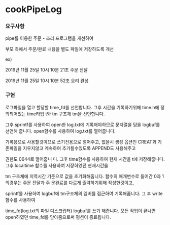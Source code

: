 # cookPipeLog

<h3>요구사항</h3>

pipe를 이용한 주문 - 조리 프로그램을 개선하여 

부모 측에서 주문/완료 내용을 별도 파일에 저장하도록 개선

ex)

2019년 11월 25일 10시 10분 21초 주문 전달

2019년 11월 25일 10시 10분 52초 요리 완성

<h3>구현</h3>

로그파일을 열고 할당할 time_fd를 선언합니다. 그후 시간을 기록하기위해 time.h에 정의되어있는 time타입 t와 tm 구조체 tm을 선언합니다.

그후 sprintf를 사용하여 open한 log.txt에 기록해야하므로 문자열을 담을 logbuf를 선언해 줍니다. open함수를 사용하여 log.txt를 열어줍니다.

기록용으로 사용할것이므로 쓰기전용으로 열어주고, 없을시 생성 옵션인 CREAT과 기존파일을 지우지않고 계속하여 추가될수있도록 APPEND도 사용해주고

권한도 0644로 열어줍니 다. 그후 time함수를 사용하여 현재 시간을 t에 저장해줍니다. 그후 localtime 함수를 사용하여 저장하였던 현재시간을

tm 구조체에 지역시간 기준으로 값을 초기화해줍니다. 함수의 매개변수로 들어간 0과 1의경우는 주문 전달과 주 문완료를 다르게 출력하기위해 작성한것이고,

sprintf를 사용하여 logbuf에 tm구조체의 멤버를 접근하여 기록해줍니다. 그 후 write함수를 사용하여

time_fd(log.txt의 파일 디스크립터) logbuf를 쓰기 해줍니다. 모든 작업이 끝나면 open하였던 time_fd를 닫아줌으로써 펑션이 종료됩니다.
